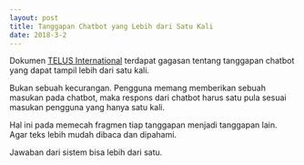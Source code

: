 ```yaml
---
layout: post
title: Tanggapan Chatbot yang Lebih dari Satu Kali
date: 2018-3-2
---
```

Dokumen [TELUS International](https://www.telusinternational.com/media/10-Grammar-Rules-for-Chat-Agents_TELUS-Intl_v2015.pdf) terdapat gagasan tentang tanggapan chatbot yang dapat tampil lebih dari satu kali.

Bukan sebuah kecurangan. Pengguna memang memberikan sebuah masukan pada chatbot, maka respons dari chatbot harus satu pula sesuai masukan pengguna yang hanya satu kali.

Hal ini pada memecah fragmen tiap tanggapan menjadi tanggapan lain. Agar teks lebih mudah dibaca dan dipahami.

Jawaban dari sistem bisa lebih dari satu.
